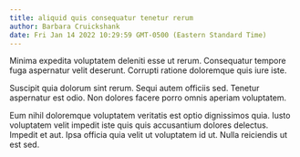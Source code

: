 ```yaml
---
title: aliquid quis consequatur tenetur rerum
author: Barbara Cruickshank
date: Fri Jan 14 2022 10:29:59 GMT-0500 (Eastern Standard Time)
---
```

Minima expedita voluptatem deleniti esse ut rerum. Consequatur tempore fuga aspernatur velit deserunt. Corrupti ratione doloremque quis iure iste.

 Suscipit quia dolorum sint rerum. Sequi autem officiis sed. Tenetur aspernatur est odio. Non dolores facere porro omnis aperiam voluptatem.

 Eum nihil doloremque voluptatem veritatis est optio dignissimos quia. Iusto voluptatem velit impedit iste quis quis accusantium dolores delectus. Impedit et aut. Ipsa officia quia velit ut voluptatem id ut. Nulla reiciendis ut est sed.